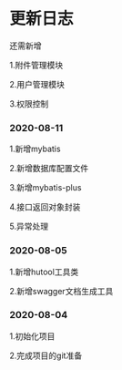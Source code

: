 # 更新日志

还需新增

1.附件管理模块

2.用户管理模块

3.权限控制

### 2020-08-11 

1.新增mybatis

2.新增数据库配置文件

3.新增mybatis-plus

4.接口返回对象封装

5.异常处理

### 2020-08-05 

1.新增hutool工具类

2.新增swagger文档生成工具

### 2020-08-04 

1.初始化项目

2.完成项目的git准备

